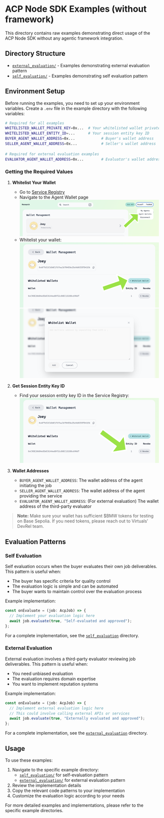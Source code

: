 # ACP Node SDK Examples (without framework)

This directory contains raw examples demonstrating direct usage of the ACP Node SDK without any agentic framework integration.

## Directory Structure

- [`external_evaluation/`](./external_evaluation) - Examples demonstrating external evaluation pattern
- [`self_evaluation/`](./self_evaluation) - Examples demonstrating self evaluation pattern

## Environment Setup

Before running the examples, you need to set up your environment variables. Create a `.env` file in the example directory with the following variables:

```bash
# Required for all examples
WHITELISTED_WALLET_PRIVATE_KEY=0x...  # Your whitelisted wallet private key
WHITELISTED_WALLET_ENTITY_ID=...      # Your session entity key ID
BUYER_AGENT_WALLET_ADDRESS=0x...            # Buyer's wallet address
SELLER_AGENT_WALLET_ADDRESS=0x...           # Seller's wallet address

# Required for external evaluation examples
EVALUATOR_AGENT_WALLET_ADDRESS=0x...        # Evaluator's wallet address
```

### Getting the Required Values

1. **Whitelist Your Wallet**
   - Go to [Service Registry](https://acp-staging.virtuals.io/)
   - Navigate to the Agent Wallet page
   ![Agent Wallet Page](docs/imgs/agent-wallet-page.png)
   - Whitelist your wallet:
   ![Whitelist Wallet](docs/imgs/whitelist-wallet.png)
   ![Whitelist Wallet Info](docs/imgs/whitelist-wallet-info.png)

2. **Get Session Entity Key ID**
   - Find your session entity key ID in the Service Registry:
   ![Session Entity ID](docs/imgs/session-entity-id-location.png)

3. **Wallet Addresses**
   - `BUYER_AGENT_WALLET_ADDRESS`: The wallet address of the agent initiating the job
   - `SELLER_AGENT_WALLET_ADDRESS`: The wallet address of the agent providing the service
   - `EVALUATOR_AGENT_WALLET_ADDRESS`: (For external evaluation) The wallet address of the third-party evaluator

> **Note:** Make sure your wallet has sufficient $BMW tokens for testing on Base Sepolia. If you need tokens, please reach out to Virtuals' DevRel team.

## Evaluation Patterns

### Self Evaluation

Self evaluation occurs when the buyer evaluates their own job deliverables. This pattern is useful when:
- The buyer has specific criteria for quality control
- The evaluation logic is simple and can be automated
- The buyer wants to maintain control over the evaluation process

Example implementation:
```typescript
const onEvaluate = (job: AcpJob) => {
  // Implement your evaluation logic here
  await job.evaluate(true, "Self-evaluated and approved");
};
```

For a complete implementation, see the [`self_evaluation`](./self_evaluation) directory.

### External Evaluation

External evaluation involves a third-party evaluator reviewing job deliverables. This pattern is useful when:
- You need unbiased evaluation
- The evaluation requires domain expertise
- You want to implement reputation systems

Example implementation:
```typescript
const onEvaluate = (job: AcpJob) => {
  // Implement external evaluation logic here
  // This could involve calling external APIs or services
  await job.evaluate(true, "Externally evaluated and approved");
};
```

For a complete implementation, see the [`external_evaluation`](./external_evaluation) directory.

## Usage

To use these examples:

1. Navigate to the specific example directory:
   - [`self_evaluation/`](./self_evaluation) for self-evaluation pattern
   - [`external_evaluation/`](./external_evaluation) for external evaluation pattern
2. Review the implementation details
3. Copy the relevant code patterns to your implementation
4. Customize the evaluation logic according to your needs

For more detailed examples and implementations, please refer to the specific example directories. 
